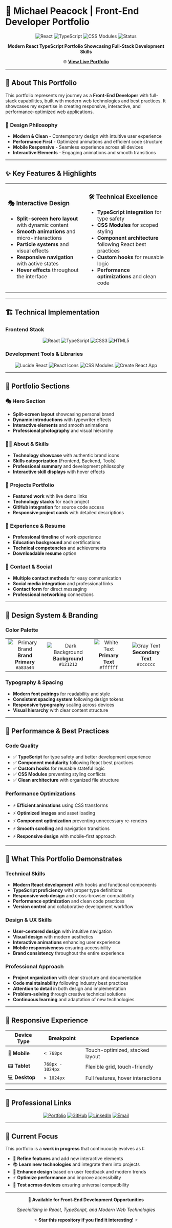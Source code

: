 # 🎯 Michael Peacock | Front-End Developer Portfolio

<div align="center">

![React](https://img.shields.io/badge/React-61DAFB?style=for-the-badge&logo=react&logoColor=white)
![TypeScript](https://img.shields.io/badge/TypeScript-3178C6?style=for-the-badge&logo=typescript&logoColor=white)
![CSS Modules](https://img.shields.io/badge/CSS_Modules-000000?style=for-the-badge&logo=css3&logoColor=white)
![Status](https://img.shields.io/badge/Status-Work_In_Progress-yellow?style=for-the-badge)

**Modern React TypeScript Portfolio Showcasing Full-Stack Development Skills**

🌐 **[View Live Portfolio](https://mpdevelopment.netlify.app/)** 

</div>

---

## 🚀 About This Portfolio

This portfolio represents my journey as a **Front-End Developer** with full-stack capabilities, built with modern web technologies and best practices. It showcases my expertise in creating responsive, interactive, and performance-optimized web applications.

### 🎨 **Design Philosophy**
- **Modern & Clean** - Contemporary design with intuitive user experience
- **Performance First** - Optimized animations and efficient code structure  
- **Mobile Responsive** - Seamless experience across all devices
- **Interactive Elements** - Engaging animations and smooth transitions

---

## ✨ Key Features & Highlights

<table>
<tr>
<td width="50%">

### 🎭 **Interactive Design**
- **Split-screen hero layout** with dynamic content
- **Smooth animations** and micro-interactions
- **Particle systems** and visual effects
- **Responsive navigation** with active states
- **Hover effects** throughout the interface

</td>
<td width="50%">

### 🛠️ **Technical Excellence**
- **TypeScript integration** for type safety
- **CSS Modules** for scoped styling
- **Component architecture** following React best practices
- **Custom hooks** for reusable logic
- **Performance optimizations** and clean code

</td>
</tr>
</table>

---

## 🏗️ Technical Implementation

### **Frontend Stack**
<div align="center">

![React](https://img.shields.io/badge/React_18-61DAFB?style=flat-square&logo=react&logoColor=white)
![TypeScript](https://img.shields.io/badge/TypeScript-3178C6?style=flat-square&logo=typescript&logoColor=white)
![CSS3](https://img.shields.io/badge/CSS3-1572B6?style=flat-square&logo=css3&logoColor=white)
![HTML5](https://img.shields.io/badge/HTML5-E34F26?style=flat-square&logo=html5&logoColor=white)

</div>

### **Development Tools & Libraries**
<div align="center">

![Lucide React](https://img.shields.io/badge/Lucide_React-000000?style=flat-square&logo=lucide&logoColor=white)
![React Icons](https://img.shields.io/badge/React_Icons-61DAFB?style=flat-square&logo=react&logoColor=white)
![CSS Modules](https://img.shields.io/badge/CSS_Modules-000000?style=flat-square&logo=css3&logoColor=white)
![Create React App](https://img.shields.io/badge/Create_React_App-09D3AC?style=flat-square&logo=createreactapp&logoColor=white)

</div>

---

## 🎯 Portfolio Sections

### 🎭 **Hero Section**
- **Split-screen layout** showcasing personal brand
- **Dynamic introductions** with typewriter effects  
- **Interactive elements** and smooth animations
- **Professional photography** and visual hierarchy

### 👨‍💻 **About & Skills**
- **Technology showcase** with authentic brand icons
- **Skills categorization** (Frontend, Backend, Tools)
- **Professional summary** and development philosophy
- **Interactive skill displays** with hover effects

### 💼 **Projects Portfolio**
- **Featured work** with live demo links
- **Technology stacks** for each project
- **GitHub integration** for source code access
- **Responsive project cards** with detailed descriptions

### 📄 **Experience & Resume**
- **Professional timeline** of work experience
- **Education background** and certifications
- **Technical competencies** and achievements
- **Downloadable resume** option

### 📧 **Contact & Social**
- **Multiple contact methods** for easy communication
- **Social media integration** and professional links
- **Contact form** for direct messaging
- **Professional networking** connections

---

## 🎨 Design System & Branding

### **Color Palette**
<table>
<tr>
<td align="center">
<img src="https://via.placeholder.com/60x40/a83a44/a83a44" alt="Primary Brand"/>
<br><strong>Brand Primary</strong><br><code>#a83a44</code>
</td>
<td align="center">
<img src="https://via.placeholder.com/60x40/121212/121212" alt="Dark Background"/>
<br><strong>Background</strong><br><code>#121212</code>
</td>
<td align="center">
<img src="https://via.placeholder.com/60x40/ffffff/ffffff" alt="White Text"/>
<br><strong>Primary Text</strong><br><code>#ffffff</code>
</td>
<td align="center">
<img src="https://via.placeholder.com/60x40/cccccc/cccccc" alt="Gray Text"/>
<br><strong>Secondary Text</strong><br><code>#cccccc</code>
</td>
</tr>
</table>

### **Typography & Spacing**
- **Modern font pairings** for readability and style
- **Consistent spacing system** following design tokens
- **Responsive typography** scaling across devices
- **Visual hierarchy** with clear content structure

---

## 🚀 Performance & Best Practices

### **Code Quality**
- ✅ **TypeScript** for type safety and better development experience
- ✅ **Component modularity** following React best practices  
- ✅ **Custom hooks** for reusable stateful logic
- ✅ **CSS Modules** preventing styling conflicts
- ✅ **Clean architecture** with organized file structure

### **Performance Optimizations**
- ⚡ **Efficient animations** using CSS transforms
- ⚡ **Optimized images** and asset loading
- ⚡ **Component optimization** preventing unnecessary re-renders
- ⚡ **Smooth scrolling** and navigation transitions
- ⚡ **Responsive design** with mobile-first approach

---

## 🌟 What This Portfolio Demonstrates

### **Technical Skills**
- **Modern React development** with hooks and functional components
- **TypeScript proficiency** with proper type definitions
- **Responsive web design** and cross-browser compatibility
- **Performance optimization** and clean code practices
- **Version control** and collaborative development workflow

### **Design & UX Skills**
- **User-centered design** with intuitive navigation
- **Visual design** with modern aesthetics
- **Interactive animations** enhancing user experience
- **Mobile responsiveness** ensuring accessibility
- **Brand consistency** throughout the entire experience

### **Professional Approach**
- **Project organization** with clear structure and documentation
- **Code maintainability** following industry best practices  
- **Attention to detail** in both design and implementation
- **Problem-solving** through creative technical solutions
- **Continuous learning** and adaptation of new technologies

---

## 📱 Responsive Experience

<div align="center">

| Device Type | Breakpoint | Experience |
|-------------|------------|------------|
| 📱 **Mobile** | `< 768px` | Touch-optimized, stacked layout |
| 📟 **Tablet** | `768px - 1024px` | Flexible grid, touch-friendly |
| 💻 **Desktop** | `> 1024px` | Full features, hover interactions |

</div>

---

## 🤝 Professional Links

<div align="center">

[![Portfolio](https://img.shields.io/badge/Portfolio-Live_Site-a83a44?style=for-the-badge&logo=google-chrome&logoColor=white)](https://mpdevelopment.netlify.app/)
[![GitHub](https://img.shields.io/badge/GitHub-MikePea1993-181717?style=for-the-badge&logo=github&logoColor=white)](https://github.com/MikePea1993)
[![LinkedIn](https://img.shields.io/badge/LinkedIn-Connect-0A66C2?style=for-the-badge&logo=linkedin&logoColor=white)](https://linktr.ee/mikepea1993)
[![Email](https://img.shields.io/badge/Email-Contact-D14836?style=for-the-badge&logo=gmail&logoColor=white)](mailto:Michaelpeacock1993@gmail.com)

</div>

---

## 🎯 Current Focus

This portfolio is a **work in progress** that continuously evolves as I:

- 🔄 **Refine features** and add new interactive elements
- 📚 **Learn new technologies** and integrate them into projects
- 🎨 **Enhance design** based on user feedback and modern trends
- ⚡ **Optimize performance** and improve accessibility
- 📱 **Test across devices** ensuring universal compatibility

---

<div align="center">

**💼 Available for Front-End Development Opportunities**

*Specializing in React, TypeScript, and Modern Web Technologies*

⭐ **Star this repository if you find it interesting!** ⭐

</div>
